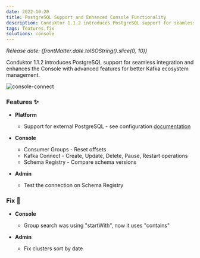 ```yaml
---
date: 2022-10-20
title: PostgreSQL Support and Enhanced Console Functionality
description: Conduktor 1.1.2 introduces PostgreSQL support for seamless integration and enhances the Console with advanced features for better Kafka ecosystem management.
tags: features,fix
solutions: console
---
```


*Release date: {frontMatter.date.toISOString().slice(0, 10)}*

Conduktor 1.1.2 introduces PostgreSQL support for seamless integration and enhances the Console with advanced features for better Kafka ecosystem management.

![console-connect](https://user-images.githubusercontent.com/2573301/203623723-8d26c97f-afb7-4ad1-932d-99617346b48e.png)

### Features ✨

- **Platform**

  - Support for external PostgreSQL - see configuration [documentation](https://docs.conduktor.io/platform/get-started/configuration/database)

- **Console**

  - Consumer Groups - Reset offsets
  - Kafka Connect - Create, Update, Delete, Pause, Restart operations
  - Schema Registry - Compare schema versions

- **Admin**
  - Test the connection on Schema Registry

### Fix 🔨

- **Console**

  - Group search was using "startWith", now it uses "contains"

- **Admin**
  - Fix clusters sort by date
